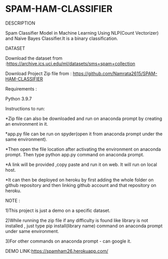 # SPAM-HAM-CLASSIFIER
DESCRIPTION

Spam Classifier Model in Machine Learning Using NLP(Count Vectorizer) and Naive Bayes Classifier.It is a binary classification.

DATASET

Download the dataset from :https://archive.ics.uci.edu/ml/datasets/sms+spam+collection

Download Project Zip file from : https://github.com/Namrata2615/SPAM-HAM-CLASSIFIER

Requirements :

Python 3.9.7

Instructions to run:

  *Zip file can also be downloaded and run on anaconda prompt by creating an environment in it.
  
  *app.py file can be run on spyder(open it from anaconda prompt under the same environment).
  
  *Then open the file location after activating the environment on anaconda prompt. Then type python app.py command on anaconda prompt.
  
  *A link will be provided ,copy paste and run it on web. It will run on local host. 
  
  *It can then be deployed on heroku by first adding the whole folder on github repository and then linking github account and that repository on heroku.
  
  NOTE : 
  
  1)This project is just a demo on a specific dataset.
  
  2)While running the zip file if any difficulty is found like library is not installed , just type pip install(library name) command on anaconda prompt under same environment.
  
  3)For other commands on anaconda prompt - can google it.
  
  DEMO LINK:https://spamham26.herokuapp.com/
  
  

